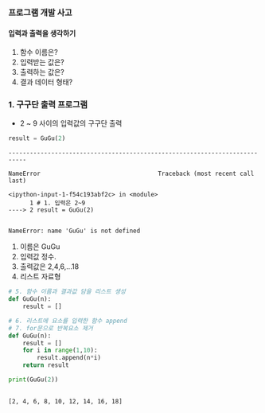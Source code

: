 ### 프로그램 개발 사고
 #### 입력과 출력을 생각하기
 1. 함수 이름은?
 2. 입력받는 값은?
 3. 출력하는 값은?
 4. 결과 데이터 형태?

### 1. 구구단 출력 프로그램
 - 2 ~ 9 사이의 입력값의 구구단 출력


```python
result = GuGu(2)
```


    ---------------------------------------------------------------------------

    NameError                                 Traceback (most recent call last)

    <ipython-input-1-f54c193abf2c> in <module>
          1 # 1. 입력은 2~9
    ----> 2 result = GuGu(2)
    

    NameError: name 'GuGu' is not defined


 1. 이름은 GuGu
 2. 입력값 정수. 
 3. 출력값은 2,4,6,...18 
 4. 리스트 자료형


```python
# 5. 함수 이름과 결과값 담을 리스트 생성
def GuGu(n):
    result = []
```


```python
# 6. 리스트에 요소를 입력한 함수 append
# 7. for문으로 반복요소 제거
def GuGu(n):
    result = []
    for i in range(1,10):
        result.append(n*i)
    return result

print(GuGu(2))
    
```

    [2, 4, 6, 8, 10, 12, 14, 16, 18]
    
